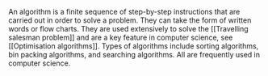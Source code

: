 An algorithm is a finite sequence of step-by-step instructions that are carried out in order to solve a problem. They can take the form of written words or flow charts. They are used extensively to solve the [[Travelling salesman problem]] and are a key feature in computer science, see [[Optimisation algorithms]]. Types of algorithms include sorting algorithms, bin packing algorithms, and searching algorithms. All are frequently used in computer science. 